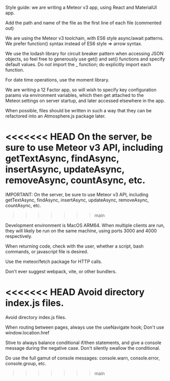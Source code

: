 Style guide:  we are writing a Meteor v3 app, using React and MaterialUI app.  

Add the path and name of the file as the first line of each file (commented out)

We are using the Meteor v3 toolchain, with ES6 style async/await patterns. We prefer function() syntax instead of ES6 style => arrow syntax. 

We use the lodash library for circuit breaker pattern when accessing JSON objects, so feel free to generously use get() and set() functions and specify default values.  Do *not* import the _ function; do explicitly import each function.

For date time operations, use the moment library.  

We are writing a 12 Factor app, so will wish to specify key configuration params via environment variables, which then get attached to the Meteor.settings on server startup, and later accessed elsewhere in the app.  

When possible, files should be written in such a way that they can be refactored into an Atmosphere.js package later.

<<<<<<< HEAD
On the server, be sure to use Meteor v3 API, including getTextAsync, findAsync, insertAsync, updateAsync, removeAsync, countAsync, etc.
=======
IMPORTANT:  On the server, be sure to use Meteor v3 API, including getTextAsync, findAsync, insertAsync, updateAsync, removeAsync, countAsync, etc.
>>>>>>> main

Development environment is MacOS ARM64.  When multiple clients are run, they will likely be run on the same machine, using ports 3000 and 4000 respectively.  

When returning code, check with the user, whether a script, bash commands, or javascript file is desired.  

Use the meteor/fetch package for HTTP calls.

Don't ever suggest webpack, vite, or other bundlers.  

<<<<<<< HEAD
Avoid directory index.js files.
=======
Avoid directory index.js files.

When routing between pages, always use the useNavigate hook; Don't use window.location.href

Stive to always balance conditional if/then statements, and give a console message during the negative case.  Don't silently swallow the conditional.  

Do use the full gamut of console messages:  console.warn, console.error, console.group, etc.
>>>>>>> main
